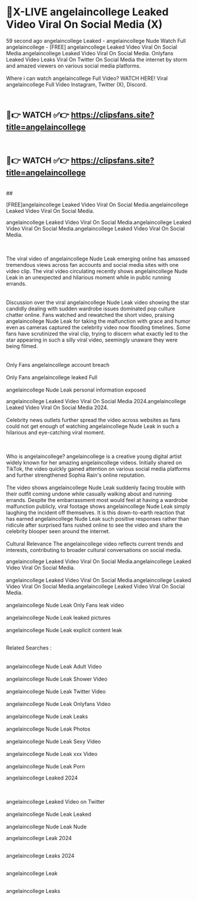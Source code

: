 # 🔴X-LIVE angelaincollege Leaked Video Viral On Social Media (X)<br>


59 second ago angelaincollege Leaked  - angelaincollege Nude  Watch Full angelaincollege - [FREE] angelaincollege Leaked Video Viral On Social Media.angelaincollege Leaked Video Viral On Social Media.   Onlyfans Leaked Video Leaks Viral On Twitter On Social Media the internet by storm and amazed viewers on various social media platforms. <br><br>
Where i can watch angelaincollege Full Video? WATCH HERE! Viral angelaincollege Full Video Instagram, Twitter (X), Discord. <br>


 <br>

##  🔴👉 WATCH ✅👉  <a href="https://clipsfans.site?title=angelaincollege&ref=git">https://clipsfans.site?title=angelaincollege</a> <br>
  <br>

##  🔴👉 WATCH ✅👉  <a href="https://clipsfans.site?title=angelaincollege&ref=git">https://clipsfans.site?title=angelaincollege</a> <br>
  <br>
  ##



[FREE]angelaincollege Leaked Video Viral On Social Media.angelaincollege Leaked Video Viral On Social Media. <br>

angelaincollege Leaked Video Viral On Social Media.angelaincollege Leaked Video Viral On Social Media.angelaincollege Leaked Video Viral On Social Media. <br>


  <br>

  <br>
The viral video of angelaincollege Nude Leak emerging online has amassed tremendous views across fan accounts and social media sites with one video clip. The viral video circulating recently shows angelaincollege Nude Leak in an unexpected and hilarious moment while in public running errands.<br>
<br>


<br>
Discussion over the viral angelaincollege Nude Leak video showing the star candidly dealing with sudden wardrobe issues dominated pop culture chatter online. Fans watched and rewatched the short video, praising angelaincollege Nude Leak for taking the malfunction with grace and humor even as cameras captured the celebrity video now flooding timelines. Some fans have scrutinized the viral clip, trying to discern what exactly led to the star appearing in such a silly viral video, seemingly unaware they were being filmed.<br>
<br>
<br> 
Only Fans angelaincollege account breach<br>
<br>
Only Fans angelaincollege leaked Full <br>
<br>
angelaincollege Nude Leak personal information exposed<br>

angelaincollege Leaked Video Viral On Social Media 2024.angelaincollege Leaked Video Viral On Social Media 2024. <br>
<br>
Celebrity news outlets further spread the video across websites as fans could not get enough of watching angelaincollege Nude Leak in such a hilarious and eye-catching viral moment.<br>
<br>

<br>
Who is angelaincollege? angelaincollege is a creative young digital artist widely known for her amazing angelaincollege videos. Initially shared on TikTok, the video quickly gained attention on various social media platforms and further strengthened Sophia Rain's online reputation.<br>
<br>
The video shows angelaincollege Nude Leak suddenly facing trouble with their outfit coming undone while casually walking about and running errands. Despite the embarrassment most would feel at having a wardrobe malfunction publicly, viral footage shows angelaincollege Nude Leak simply laughing the incident off themselves. It is this down-to-earth reaction that has earned angelaincollege Nude Leak such positive responses rather than ridicule after surprised fans rushed online to see the video and share the celebrity blooper seen around the internet.<br>
<br>
Cultural Relevance The angelaincollege video reflects current trends and interests, contributing to broader cultural conversations on social media.<br>

angelaincollege Leaked Video Viral On Social Media.angelaincollege Leaked Video Viral On Social Media.<br>
<br>
angelaincollege Leaked Video Viral On Social Media.angelaincollege Leaked Video Viral On Social Media.angelaincollege Leaked Video Viral On Social Media.<br>
<br>
angelaincollege Nude Leak Only Fans leak video<br>
<br>
angelaincollege Nude Leak leaked pictures<br>
<br>
angelaincollege Nude Leak explicit content leak<br>


<br>
Related Searches :<br>
<br>

<br>
angelaincollege Nude Leak Adult Video<br>
<br>
angelaincollege Nude Leak Shower Video<br>
<br>
angelaincollege Nude Leak Twitter Video<br>
<br>
angelaincollege Nude Leak Onlyfans Video<br>
<br>
angelaincollege Nude Leak Leaks<br>
<br>
angelaincollege Nude Leak Photos<br>

<br>
angelaincollege Nude Leak Sexy Video<br>
<br>
angelaincollege Nude Leak xxx Video<br>
<br>
angelaincollege Nude Leak Porn<br>

angelaincollege  Leaked 2024 <br> <br>
<br>

angelaincollege Leaked Video on Twitter <br>
<br>
angelaincollege Nude Leak Leaked<br>
<br>
angelaincollege Nude Leak Nude<br>


angelaincollege  Leak 2024 <br> <br>



angelaincollege  Leaks 2024 <br> <br>



 
angelaincollege  Leak<br> <br>



angelaincollege  Leaks<br> <br>





</p>




 



</p>










